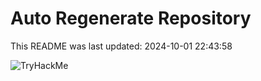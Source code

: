 # Auto Regenerate Repository

This README was last updated: 2024-10-01 22:43:58

 ![TryHackMe](https://tryhackme.com/badge/533634)